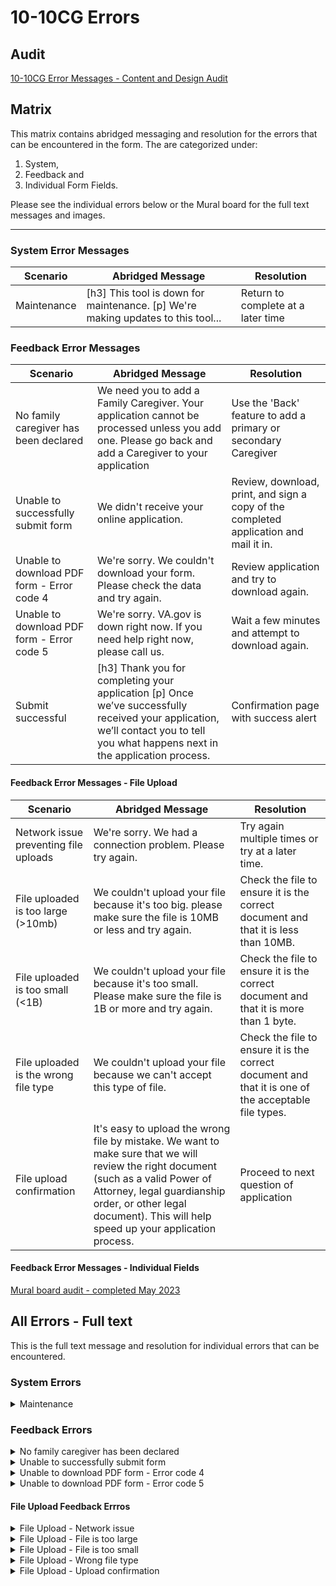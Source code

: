 # 10-10CG Errors
## Audit
[10-10CG Error Messages - Content and Design Audit](https://app.mural.co/t/departmentofveteransaffairs9999/m/departmentofveteransaffairs9999/1683656893560/fccf821394d1cf693ad1c036e912e11a18ff88bd?sender=uadf1ed7fe7c76f0914967329)

## Matrix

This matrix contains abridged messaging and resolution for the errors that can be encountered in the form. The are categorized under:
1. System, 
2. Feedback and 
3. Individual Form Fields.  

 
Please see the individual errors below or the Mural board for the full text messages and images.

---

### System Error Messages

| Scenario | Abridged Message | Resolution |
| -------- | ---------------- | ---------- |
| Maintenance | [h3] This tool is down for maintenance. [p] We're making updates to this tool... | Return to complete at a later time |


### Feedback Error Messages

| Scenario | Abridged Message | Resolution |
| -------- | ---------------- | ---------- |
| No family caregiver has been declared | We need you to add a Family Caregiver.  Your application cannot be processed unless you add one.  Please go back and add a Caregiver to your application | Use the 'Back' feature to add a primary or secondary Caregiver |
| Unable to successfully submit form | We didn't receive your online application. | Review, download, print, and sign a copy of the completed application and mail it in. |
| Unable to download PDF form - Error code 4 | We're sorry.  We couldn't download your form.  Please check the data and try again. | Review application and try to download again. |
| Unable to download PDF form - Error code 5 | We're sorry.  VA.gov is down right now.  If you need help right now, please call us. | Wait a few minutes and attempt to download again. |
|Submit successful |[h3] Thank you for completing your application [p] Once we’ve successfully received your application, we’ll contact you to tell you what happens next in the application process.| Confirmation page with success alert |


#### Feedback Error Messages - File Upload 

| Scenario | Abridged Message | Resolution |
| -------- | ---------------- | ---------- |
|Network issue preventing file uploads|We're sorry. We had a connection problem. Please try again.| Try again multiple times or try at a later time.|
|File uploaded is too large (>10mb)|We couldn't upload your file because it's too big. please make sure the file is 10MB or less and try again.| Check the file to ensure it is the correct document and that it is less than 10MB.|
|File uploaded is too small (<1B)| We couldn't upload your file because it's too small. Please make sure the file is 1B or more and try again.|Check the file to ensure it is the correct document and that it is more than 1 byte.|
|File uploaded is the wrong file type|We couldn't upload your file because we can't accept this type of file.|Check the file to ensure it is the correct document and that it is one of the acceptable file types.|
|File upload confirmation|It's easy to upload the wrong file by mistake. We want to make sure that we will review the right document (such as a valid Power of Attorney, legal guardianship order, or other legal document). This will help speed up your application process.|Proceed to next question of application|


#### Feedback Error Messages - Individual Fields
[Mural board audit - completed May 2023](https://app.mural.co/t/departmentofveteransaffairs9999/m/departmentofveteransaffairs9999/1683656893560/fccf821394d1cf693ad1c036e912e11a18ff88bd?wid=0-1684180336988&outline=open)


## All Errors - Full text

This is the full text message and resolution for individual errors that can be encountered.

### System Errors

<details>
  
 <summary>Maintenance</summary>
</details>


### Feedback Errors

<details>
  
  <summary>No family caregiver has been declared</summary>
  
  **Message** <br>
  We need you to add a Family Caregiver. <br>
  We can't process your application unless you add a Family Caregiver.  Please go back and add either a Primary or Secondary Family Caregiver to your application.
  
  **Resolution** <br>
  Use the 'Back' button on the application to return to either the Primary Caregiver or Secondary Caregiver sections and add at least one.  Then attempt to submit the application again.
  
![image](https://user-images.githubusercontent.com/92328831/173354684-b3f8c2b8-b02a-461b-ac6e-0fa4eedee39f.png)

  
</details>

<details>
  
  <summary>Unable to successfully submit form</summary>
  
  **Message** <br>
  We didn't receive your online application. <br>
  We're sorry.  Something went wrong when you tried to submit your application.  You won't be able to resubmit the form online.
  
  **Resolution** <br>
  Please review your application to make sure you entered your information correctly.  Then download, print, and sign a copy of your completed application.
  
  Mail your application to: <br>
  Program of Comprehensive Assistance for Family Caregivers <br>
  Health Eligibility Center <br>
  2957 Clairmont Road NE, Ste 200 <br>
  Atlanta, GA 30329-1647
  
  If you have trouble downloading your application, call our VA.gov help desk at 1-877-327-0022.  We're here Monday through Friday, 8:00 a.m. to 8:00 p.m. ET.
  
  ![image](https://user-images.githubusercontent.com/92328831/173358928-b880e177-acba-47d1-9a3b-f04a2009955f.png)

  </details>
  
<details>
  
  <summary>Unable to download PDF form - Error code 4</summary>
  
  **Message** <br>
  We're sorry.  We couldn't download your form.  Please check the data and try again.
  
  **Resolution** <br>
  Review the application to make sure you entered your information correctly.  Then attempt to download the form again.<br>
  If you have trouble downloading your application, call our VA.gov help desk at 1-877-327-0022.  We're here Monday through Friday, 8:00 am.m. to 8:00 p.m. ET.
  
  ![image](https://user-images.githubusercontent.com/92328831/173359083-ad2da720-8aac-4c31-bdd5-8e7ff41972c6.png)

  </details>
  
<details>
  
  <summary>Unable to download PDF form - Error code 5</summary>
  
  **Message** <br>
  We're sorry.  Va.gov is down right now.  If you need help right now, please call us.
  
  **Resolution** <br>
  Review the application to make sure you entered your information correctly.  Then wait a few minutes and attempt to download the form again.<br>
  If you have trouble downloading your application, call our VA.gov help desk at 1-877-327-0022.  We're here Monday through Friday, 8:00 a.m. to 8:00 p.m. ET.
  
  ![image](https://user-images.githubusercontent.com/92328831/173359164-2028a30e-648c-4396-9adc-6f007b4b8c0b.png)

  </details>
  
  
  #### File Upload Feedback Errros
  
<details>
  
  <summary>File Upload - Network issue</summary>
  
  **Message** <br>
  [File Name.png]
  We're sorry. We had a connection problem. Please try again.
  
  **Resolution** <br>
  Try again multiple times or try again at a later time.
  
  ![image](https://user-images.githubusercontent.com/92328831/173356964-179818ad-b92e-48e9-8da5-a9530e03d19d.png)

</details>

<details>
  
  <summary>File Upload - File is too large</summary>
  
  **Message** <br>
  [File Name.png]
We couldn't upload your file because it's too big. please make sure the file is 10MB or less and try again.
  
  **Resolution** <br>
Check the file to ensure it is the correct document and that it is less than 10MB. If the file size is larger than 10MB, it may need to be split up into multiple smaller documents.
  
![image](https://user-images.githubusercontent.com/92328831/173357517-a3281cd0-d106-4a31-8b7d-3c0c16cf1e6c.png)
  
</details>
  
<details>
  
  <summary>File Upload - File is too small</summary>
  
  **Message** <br>
  [File Name.png]
We couldn't upload your file because it's too small. please make sure the file is 1B or more and try again.
  
  **Resolution** <br>
Check the file to ensure it is the correct document and that it is more than 1B. If the file size is smaller than 1B, it may be a corrupt file and a different document or file type may need to be used.

![image](https://user-images.githubusercontent.com/92328831/173357824-50389f28-53a6-4b52-a123-fccc34abe5fe.png)
  
</details>

<details>
  
  <summary>File Upload - Wrong file type</summary>
  
  **Message** <br>
  [File Name.png]
We couldn't upload your file because we can't accept this type of file. Please make sure the file is a .pdf, .jpeg, .jpg, or .png file and try again.
  
  **Resolution** <br>
Check the file to ensure it is the correct document and that it is one of the acceptable file types. The document may need to be converted to an acceptable file type.

![image](https://user-images.githubusercontent.com/92328831/173358473-97724785-d9b8-4dba-a40e-b5638f6bb352.png)
  
</details>

<details>
  
  <summary>File Upload - Upload confirmation</summary>
  
  **Message** <br>
 <p>It's easy to upload the wrong file by mistake. We want to make sure that we will review the right document (such as a valid Power of Attorney, legal guardianship order, or other legal document). This will help speed up your application process.
  
<p>Check the file name. If it’s not the right file, you can delete it and upload another one before you continue.

 **Resolution** <br>
 Proceed onto next step of application, Review information/sign
 
 <img width="635" alt="warning Copy" src="https://github.com/department-of-veterans-affairs/va.gov-team/assets/98367393/16433994-2890-4d60-bc67-f917e5f3a1c5">

 
 
 
</details>

